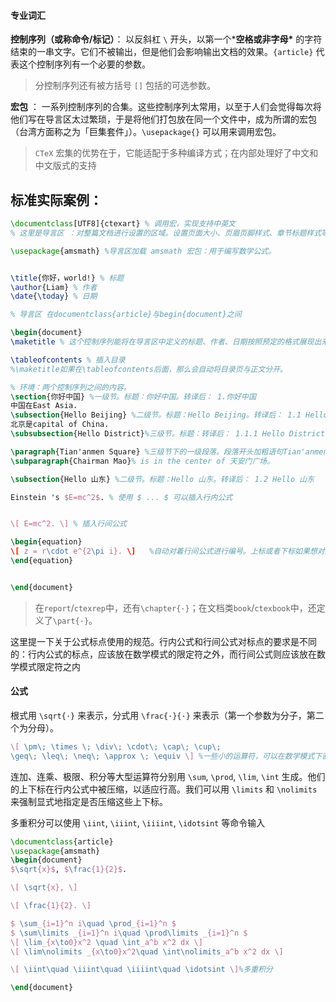 #### 专业词汇

**控制序列（或称命令/标记）**： 以反斜杠 `\` 开头，以第一个***空格或非字母\*** 的字符结束的一串文字。它们不被输出，但是他们会影响输出文档的效果。`{article}` 代表这个控制序列有一个必要的参数。

> 分控制序列还有被方括号 `[]` 包括的可选参数。

**宏包** ： 一系列控制序列的合集。这些控制序列太常用，以至于人们会觉得每次将他们写在导言区太过繁琐，于是将他们打包放在同一个文件中，成为所谓的宏包（台湾方面称之为「巨集套件」）。`\usepackage{}` 可以用来调用宏包。

> `CTeX` 宏集的优势在于，它能适配于多种编译方式；在内部处理好了中文和中文版式的支持



## 标准实际案例：

```latex
\documentclass[UTF8]{ctexart} % 调用宏，实现支持中英文
% 这里是导言区 ：对整篇文档进行设置的区域。设置页面大小、页眉页脚样式、章节标题样式等等。

\usepackage{amsmath} %导言区加载 amsmath 宏包：用于编写数学公式。


\title{你好，world!} % 标题
\author{Liam} % 作者
\date{\today} % 日期

% 导言区 在documentclass{article}与begin{document}之间

\begin{document}
\maketitle % 这个控制序列能将在导言区中定义的标题、作者、日期按照预定的格式展现出来。

\tableofcontents % 插入目录 
%\maketitle如果在\tableofcontents后面，那么会自动将目录页与正文分开。

% 环境：两个控制序列之间的内容。
\section{你好中国} %一级节。标题：你好中国。转译后： 1.你好中国
中国在East Asia.
\subsection{Hello Beijing} %二级节。标题：Hello Beijing。转译后： 1.1 Hello Beijing
北京是capital of China.
\subsubsection{Hello District}%三级节。标题：转译后： 1.1.1 Hello District

\paragraph{Tian'anmen Square} %三级节下的一级段落。段落开头加粗语句Tian'anmen Square。
\subparagraph{Chairman Mao}% is in the center of 天安门广场。

\subsection{Hello 山东} %二级节。标题：Hello 山东。转译后： 1.2 Hello 山东

Einstein 's $E=mc^2$. % 使用 $ ... $ 可以插入行内公式


\[ E=mc^2. \] % 插入行间公式

\begin{equation}
\[ z = r\cdot e^{2\pi i}. \]   %自动对着行间公式进行编号。上标或者下标如果想对连续的几个字符起作用，请将这些字符用花括号 {} 括起来。
\end{equation}


\end{document}
```

> 在`report`/`ctexrep`中，还有`\chapter{·}`；在文档类`book`/`ctexbook`中，还定义了`\part{·}`。

这里提一下关于公式标点使用的规范。行内公式和行间公式对标点的要求是不同的：行内公式的标点，应该放在数学模式的限定符之外，而行间公式则应该放在数学模式限定符之内

#### 公式

根式用 `\sqrt{·}` 来表示，分式用 `\frac{·}{·}` 来表示（第一个参数为分子，第二个为分母）。

```latex
\[ \pm\; \times \; \div\; \cdot\; \cap\; \cup\;
\geq\; \leq\; \neq\; \approx \; \equiv \] %一些小的运算符，可以在数学模式下直接输入
```

连加、连乘、极限、积分等大型运算符分别用 `\sum`, `\prod`, `\lim`, `\int` 生成。他们的上下标在行内公式中被压缩，以适应行高。我们可以用 `\limits` 和 `\nolimits` 来强制显式地指定是否压缩这些上下标。

多重积分可以使用 `\iint`, `\iiint`, `\iiiint`, `\idotsint` 等命令输入

```latex
\documentclass{article}
\usepackage{amsmath}
\begin{document}
$\sqrt{x}$, $\frac{1}{2}$.

\[ \sqrt{x}, \]

\[ \frac{1}{2}. \]

$ \sum_{i=1}^n i\quad \prod_{i=1}^n $
$ \sum\limits _{i=1}^n i\quad \prod\limits _{i=1}^n $
\[ \lim_{x\to0}x^2 \quad \int_a^b x^2 dx \]
\[ \lim\nolimits _{x\to0}x^2\quad \int\nolimits_a^b x^2 dx \]

\[ \iint\quad \iiint\quad \iiiint\quad \idotsint \]%多重积分

\end{document}
```

